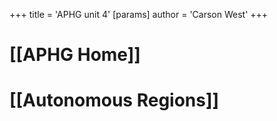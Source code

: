 +++
 title = 'APHG unit 4'
[params]
	author = 'Carson West'
+++
# [[APHG Home]]

# [[Autonomous Regions]]
# 
